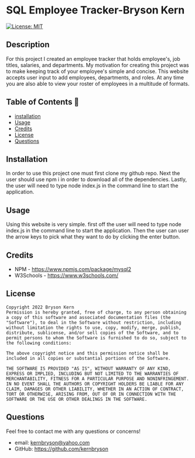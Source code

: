# SQL Employee Tracker-Bryson Kern

[![License: MIT](https://img.shields.io/badge/License-MIT-yellow.svg)](https://opensource.org/licenses/MIT)

## Description

For this project I created an employee tracker that holds employee's, job titles, salaries, and departments. My motivation for creating this project was to make keeping track of your employee's simple and concise. This website accepts user input to add employees, departments, and roles. At any time you are also able to view your roster of employees in a multitude of formats.

## Table of Contents 🧙

- [installation](#installation)
- [Usage](#usage)
- [Credits](#credits)
- [License](#license)
- [Questions](#Questions)

## Installation

In order to use this project one must first clone my github repo. Next the user should use npm i in order to download all of the dependencies. Lastly, the user will need to type node index.js in the command line to start the application.

## Usage

Using this website is very simple. first off the user will need to type node index.js in the command line to start the application. Then the user can user the arrow keys to pick what they want to do by clicking the enter button.

## Credits

- NPM - https://www.npmjs.com/package/mysql2
- W3Schools - https://www.w3schools.com/

## License

    Copyright 2022 Bryson Kern
    Permission is hereby granted, free of charge, to any person obtaining a copy of this software and associated documentation files (the "Software"), to deal in the Software without restriction, including without limitation the rights to use, copy, modify, merge, publish, distribute, sublicense, and/or sell copies of the Software, and to permit persons to whom the Software is furnished to do so, subject to the following conditions:

    The above copyright notice and this permission notice shall be included in all copies or substantial portions of the Software.

    THE SOFTWARE IS PROVIDED "AS IS", WITHOUT WARRANTY OF ANY KIND, EXPRESS OR IMPLIED, INCLUDING BUT NOT LIMITED TO THE WARRANTIES OF MERCHANTABILITY, FITNESS FOR A PARTICULAR PURPOSE AND NONINFRINGEMENT. IN NO EVENT SHALL THE AUTHORS OR COPYRIGHT HOLDERS BE LIABLE FOR ANY CLAIM, DAMAGES OR OTHER LIABILITY, WHETHER IN AN ACTION OF CONTRACT, TORT OR OTHERWISE, ARISING FROM, OUT OF OR IN CONNECTION WITH THE SOFTWARE OR THE USE OR OTHER DEALINGS IN THE SOFTWARE.

## Questions

Feel free to contact me with any questions or concerns!

- email: kernbryson@yahoo.com
- GitHub: https://github.com/kernbryson
